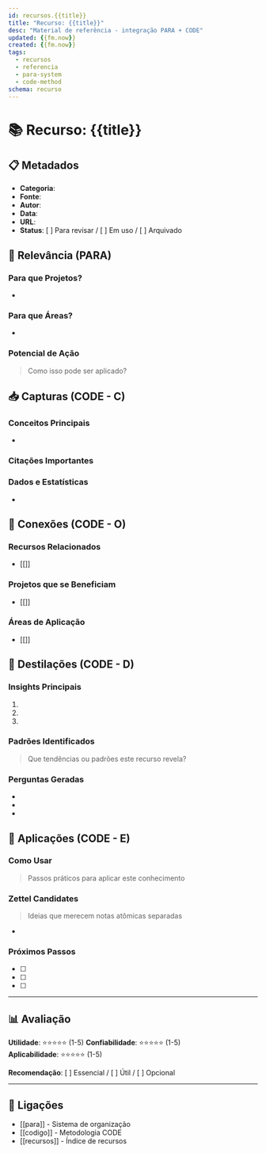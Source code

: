 ```yaml
---
id: recursos.{{title}}
title: "Recurso: {{title}}"
desc: "Material de referência - integração PARA + CODE"
updated: {{fm.now}}
created: {{fm.now}}
tags:
  - recursos
  - referencia
  - para-system
  - code-method
schema: recurso
---
```


# 📚 Recurso: {{title}}

## 📋 Metadados

- **Categoria**: 
- **Fonte**: 
- **Autor**: 
- **Data**: 
- **URL**: 
- **Status**: [ ] Para revisar / [ ] Em uso / [ ] Arquivado

## 🎯 Relevância (PARA)

### Para que Projetos?
- 

### Para que Áreas?
- 

### Potencial de Ação
> Como isso pode ser aplicado?


## 📥 Capturas (CODE - C)

### Conceitos Principais
- 

### Citações Importantes
> 

### Dados e Estatísticas
- 

## 🔗 Conexões (CODE - O)

### Recursos Relacionados
- [[]]

### Projetos que se Beneficiam
- [[]]

### Áreas de Aplicação
- [[]]

## 💎 Destilações (CODE - D)

### Insights Principais
1. 
2. 
3. 

### Padrões Identificados
> Que tendências ou padrões este recurso revela?


### Perguntas Geradas
- 
- 
- 

## 🚀 Aplicações (CODE - E)

### Como Usar
> Passos práticos para aplicar este conhecimento


### Zettel Candidates
> Ideias que merecem notas atômicas separadas
- 

### Próximos Passos
- [ ] 
- [ ] 
- [ ] 

---

## 📊 Avaliação

**Utilidade**: ⭐⭐⭐⭐⭐ (1-5)
**Confiabilidade**: ⭐⭐⭐⭐⭐ (1-5)  
**Aplicabilidade**: ⭐⭐⭐⭐⭐ (1-5)

**Recomendação**: [ ] Essencial / [ ] Útil / [ ] Opcional

---

## 🔗 Ligações
- [[para]] - Sistema de organização
- [[codigo]] - Metodologia CODE
- [[recursos]] - Índice de recursos
